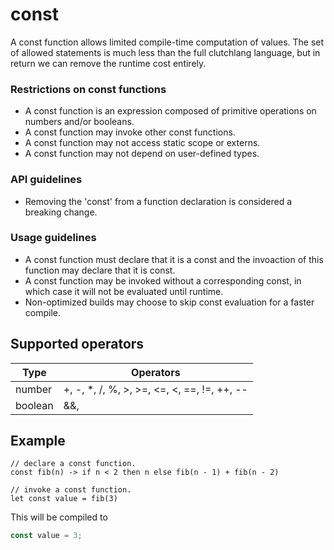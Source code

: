 # const

A const function allows limited compile-time computation of values. The set of allowed statements is much less than the full clutchlang language, but in return we can remove the runtime cost entirely.

### Restrictions on const functions
- A const function is an expression composed of primitive operations on numbers and/or booleans.
- A const function may invoke other const functions.
- A const function may not access static scope or externs.
- A const function may not depend on user-defined types.

### API guidelines
- Removing the 'const' from a function declaration is considered a breaking change.

### Usage guidelines
- A const function  must declare that it is a const and the invoaction of this function may declare that it is const.
- A const function may be invoked without a corresponding const, in which case it will not be evaluated until runtime.
- Non-optimized builds may choose to skip const evaluation for a faster compile.

## Supported operators

| Type          | Operators                                   |
| ------------- |---------------------------------------------|
| number        | +, -, *, /, %, >, >=, <=, <, ==, !=, ++, -- |
| boolean       | &&, ||, !, ==, !=                           |

## Example

```
// declare a const function.
const fib(n) -> if n < 2 then n else fib(n - 1) + fib(n - 2)

// invoke a const function.
let const value = fib(3)
```

This will be compiled to

```javascript
const value = 3;
```